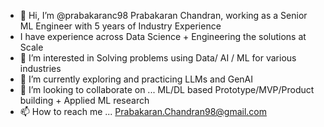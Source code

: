 - 👋 Hi, I’m @prabakaranc98 Prabakaran Chandran, working as a Senior ML Engineer  with 5 years of Industry Experience
- I have experience across Data Science + Engineering the solutions at Scale
- 👀 I’m interested in Solving problems using Data/ AI / ML for various industries 
- 🌱 I’m currently exploring and practicing LLMs and GenAI
- 💞️ I’m looking to collaborate on ... ML/DL based Prototype/MVP/Product building + Applied ML research
- 📫 How to reach me ... Prabakaran.Chandran98@gmail.com

<!---
prabakaranc98/prabakaranc98 is a ✨ special ✨ repository because its `README.md` (this file) appears on your GitHub profile.
You can click the Preview link to take a look at your changes.
--->
